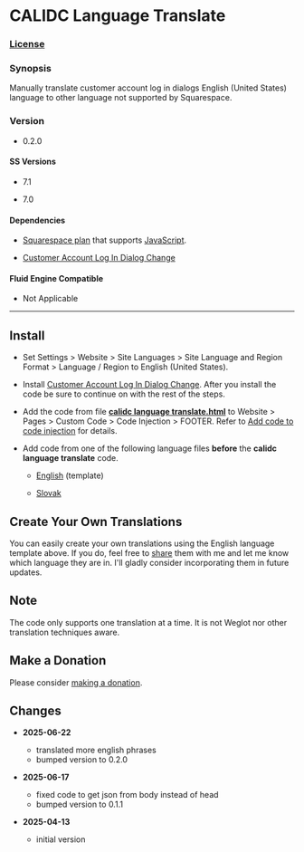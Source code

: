 # CALIDC Language Translate

### [License][1]

### Synopsis

Manually translate customer account log in dialogs English (United States)
language to other language not supported by Squarespace.

### Version

  * 0.2.0

#### SS Versions

  * 7.1
  
  * 7.0

#### Dependencies

  * [Squarespace plan][2] that supports [JavaScript][3].
  
  * [Customer Account Log In Dialog Change][4]

#### Fluid Engine Compatible

  * Not Applicable

---

## Install

* Set Settings > Website > Site Languages > Site Language and Region Format >
  Language / Region to English (United States).
  
* Install [Customer Account Log In Dialog Change][5]. After you install the code
  be sure to continue on with the rest of the steps.
  
* Add the code from file **[calidc language translate.html][6]** to Website >
  Pages > Custom Code > Code Injection > FOOTER. Refer to [Add code to code
  injection][7] for details.

* Add code from one of the following language files **before** the **calidc
  language translate** code.
  
  * [English][8] (template)
  
  * [Slovak][9]

## Create Your Own Translations

You can easily create your own translations using the English language template
above. If you do, feel free to [share][10] them with me and let me know which
language they are in. I'll gladly consider incorporating them in future updates.

## Note

The code only supports one translation at a time. It is not Weglot nor other
translation techniques aware.

## Make a Donation

Please consider [making a donation][11].

## Changes

* **2025-06-22**

  * translated more english phrases
  * bumped version to 0.2.0
  
* **2025-06-17**

  * fixed code to get json from body instead of head
  * bumped version to 0.1.1
  
* **2025-04-13**

  * initial version

[1]: https://github.com/tomsWebConsulting/twcsl/blob/main/LICENSE.txt#L1
[2]: https://www.squarespace.com/pricing
[3]: https://en.wikipedia.org/wiki/JavaScript
[4]: https://github.com/tomsWebConsulting/twcsl/tree/main/Element/Member%20Area/Member%20Area%20Log%20In%20Dialog%20Change
[5]: https://github.com/tomsWebConsulting/twcsl/tree/main/Element/Member%20Area/Member%20Area%20Log%20In%20Dialog%20Change#member-area-log-in-dialog-change
[6]: calidc%20language%20translate.html#L1
[7]: https://support.squarespace.com/hc/en-us/articles/205815908-Using-code-injection#toc-add-code-to-code-injection
[8]: calidc%20language%20translate%20english.html#L1
[9]: calidc%20language%20translate%20slovak.html#L1
[10]: mailto:tomsWebConsulting@gmail.com?subject=CALIDC%20Language%20Translate&body=%3C!--%20begin%20TWC%20CALIDC%20Language%20Translate%20English%20--%3E%0A%0A%20%20%3C!--%0A%20%20%0A%20%20%20%20calidc%20language%20translate%20english%0A%20%20%20%20%0A%20%20%20%20License%20%20%20%20%20%20%20%3A%20%3C%20https%3A%2F%2Ftinyurl.com%2Fs872fb68%20%3E%0A%20%20%20%20%0A%20%20%20%20Version%20%20%20%20%20%20%20%3A%200.2.0%0A%20%20%20%20%0A%20%20%20%20SS%20Versions%20%20%20%3A%207.1%2C%207.0%0A%20%20%20%20%0A%20%20%20%20Fluid%0A%20%20%20%20Engine%0A%20%20%20%20Compatible%20%20%20%20%3A%20Not%20Applicable%0A%20%20%20%20%0A%20%20%20%20Dependencies%20%20%3A%20Customer%20Account%20Log%20In%20Dialog%20Change%0A%20%20%20%20%20%20%20%20%20%20%20%20%20%20%20%20%20%20%20%20%3C%20https%3A%2F%2Ftinyurl.com%2Fvs5n4tpd%20%3E%0A%20%20%20%20%0A%20%20%20%20Copyright%20%20%20%20%20%3A%202025%20Thomas%20Creedon%0A%20%20%20%20%20%20%20%20%20%20%20%20%20%20%20%20%20%20%20%20%0A%20%20%20%20%20%20%20%20%20%20%20%20%20%20%20%20%20%20%20%20Tom's%20Web%20Consulting%20%3C%20http%3A%2F%2Fwww.tomsWeb.consulting%2F%20%3E%0A%20%20%20%20%0A%20%20%20%20--%3E%0A%20%20%20%20%0A%20%20%3Cscript%20type%3D%22application%2Fvnd.twc.clt%22%3E%0A%20%20%0A%20%20%20%20%7B%0A%20%20%20%20%0A%20%20%20%20%20%20%2F%2F%20English%20to%20%5B%20enter%20the%20language%20here%20replacing%20square%20brackets%20%5D%0A%20%20%20%20%20%20%0A%20%20%20%20%20%20%22Already%20have%20an%20account%3F%20Sign%20in%22%20%3A%20%22%5B%20enter%20translated%20english%20phrase%20here%20between%20double%20quotes%20replacing%20square%20brackets%20%5D%22%2C%0A%20%20%20%20%20%20%0A%20%20%20%20%20%20%22Back%20to%20sign%20in%22%20%3A%20%22%5B%20enter%20translated%20english%20phrase%20here%20between%20double%20quotes%20replacing%20square%20brackets%20%5D%22%2C%0A%20%20%20%20%20%20%0A%20%20%20%20%20%20%22By%20joining%2C%20you%20may%20receive%20emails%20and%20updates%20related%20to%20your%20account.%20You%20can%20unsubscribe%20at%20anytime.%22%20%3A%20%22%5B%20enter%20translated%20english%20phrase%20here%20between%20double%20quotes%20replacing%20square%20brackets%20%5D%22%2C%0A%20%20%20%20%20%20%0A%20%20%20%20%20%20%22Create%20account%22%20%3A%20%22%5B%20enter%20translated%20english%20phrase%20here%20between%20double%20quotes%20replacing%20square%20brackets%20%5D%22%2C%0A%20%20%20%20%20%20%0A%20%20%20%20%20%20%22Create%20an%20account%20to%20unlock%20exclusive%20content.%22%20%3A%20%22%5B%20enter%20translated%20english%20phrase%20here%20between%20double%20quotes%20replacing%20square%20brackets%20%5D%22%2C%0A%20%20%20%20%20%20%0A%20%20%20%20%20%20%22Create%20Password%22%20%3A%20%22%5B%20enter%20translated%20english%20phrase%20here%20between%20double%20quotes%20replacing%20square%20brackets%20%5D%22%2C%0A%20%20%20%20%20%20%0A%20%20%20%20%20%20%22First%20Name%22%20%3A%20%22%5B%20enter%20translated%20english%20phrase%20here%20between%20double%20quotes%20replacing%20square%20brackets%20%5D%22%2C%0A%20%20%20%20%20%20%0A%20%20%20%20%20%20%22Forgot%20Password%22%20%3A%20%22%5B%20enter%20translated%20english%20phrase%20here%20between%20double%20quotes%20replacing%20square%20brackets%20%5D%22%2C%0A%20%20%20%20%20%20%0A%20%20%20%20%20%20%22Last%20Name%22%20%3A%20%22%5B%20enter%20translated%20english%20phrase%20here%20between%20double%20quotes%20replacing%20square%20brackets%20%5D%22%2C%0A%20%20%20%20%20%20%0A%20%20%20%20%20%20%22Not%20you%3F%20Sign%20out%22%20%3A%20%22%5B%20enter%20translated%20english%20phrase%20here%20between%20double%20quotes%20replacing%20square%20brackets%20%5D%22%2C%0A%20%20%20%20%20%20%0A%20%20%20%20%20%20%22Password%22%20%3A%20%22%5B%20enter%20translated%20english%20phrase%20here%20between%20double%20quotes%20replacing%20square%20brackets%20%5D%22%2C%0A%20%20%20%20%20%20%0A%20%20%20%20%20%20%22Passwords%20do%20not%20match%22%20%3A%20%22%5B%20enter%20translated%20english%20phrase%20here%20between%20double%20quotes%20replacing%20square%20brackets%20%5D%22%2C%0A%20%20%20%20%20%20%0A%20%20%20%20%20%20%22Please%20sign%20in%20again%20to%20access%20your%20account%20information.%20Your%20session%20has%20expired.%22%20%3A%20%22%5B%20enter%20translated%20english%20phrase%20here%20between%20double%20quotes%20replacing%20square%20brackets%20%5D%22%2C%0A%20%20%20%20%20%20%0A%20%20%20%20%20%20%22Re-type%20Password%22%20%3A%20%22%5B%20enter%20translated%20english%20phrase%20here%20between%20double%20quotes%20replacing%20square%20brackets%20%5D%22%2C%0A%20%20%20%20%20%20%0A%20%20%20%20%20%20%22Reset%20Link%20Sent%22%20%3A%20%22%5B%20enter%20translated%20english%20phrase%20here%20between%20double%20quotes%20replacing%20square%20brackets%20%5D%22%2C%0A%20%20%20%20%20%20%0A%20%20%20%20%20%20%22Reset%20Password%22%20%3A%20%22%5B%20enter%20translated%20english%20phrase%20here%20between%20double%20quotes%20replacing%20square%20brackets%20%5D%22%2C%0A%20%20%20%20%20%20%0A%20%20%20%20%20%20%22Send%20Reset%20Link%22%20%3A%20%22%5B%20enter%20translated%20english%20phrase%20here%20between%20double%20quotes%20replacing%20square%20brackets%20%5D%22%2C%0A%20%20%20%20%20%20%0A%20%20%20%20%20%20%22Sending%20reset%20link%E2%80%A6%22%20%3A%20%22%5B%20enter%20translated%20english%20phrase%20here%20between%20double%20quotes%20replacing%20square%20brackets%20%5D%22%2C%0A%20%20%20%20%20%20%0A%20%20%20%20%20%20%22Sign%20In%22%20%3A%20%22%5B%20enter%20translated%20english%20phrase%20here%20between%20double%20quotes%20replacing%20square%20brackets%20%5D%22%2C%0A%20%20%20%20%20%20%0A%20%20%20%20%20%20%22Sign%20in%20to%20unlock%20exclusive%20content.%22%20%3A%20%22%5B%20enter%20translated%20english%20phrase%20here%20between%20double%20quotes%20replacing%20square%20brackets%20%5D%22%2C%0A%20%20%20%20%20%20%0A%20%20%20%20%20%20%2F%2F%20note%20the%20space%20at%20the%20end%0A%20%20%20%20%20%20%0A%20%20%20%20%20%20%22Sign%20in%20with%20%22%20%3A%20%22%5B%20enter%20translated%20english%20phrase%20here%20between%20double%20quotes%20replacing%20square%20brackets%20%5D%22%2C%0A%20%20%20%20%20%20%0A%20%20%20%20%20%20%22You%20entered%20an%20invalid%20email%20or%20password.%20Please%20try%20again.%22%20%3A%20%22%5B%20enter%20translated%20english%20phrase%20here%20between%20double%20quotes%20replacing%20square%20brackets%20%5D%2C%0A%20%20%20%20%20%20%0A%20%20%20%20%20%20%22Your%20account%20has%20been%20verified%20successfully.%22%20%3A%20%22%5B%20enter%20translated%20english%20phrase%20here%20between%20double%20quotes%20replacing%20square%20brackets%20%5D%22%0A%20%20%20%20%20%20%0A%20%20%20%20%20%20%7D%0A%20%20%20%20%20%20%0A%20%20%20%20%3C%2Fscript%3E%0A%20%20%20%20%0A%20%20%3C!--%20end%20TWC%20CALIDC%20Language%20Translate%20English%20--%3E%0A
[11]: https://github.com/tomsWebConsulting/twcsl#make-a-donation
